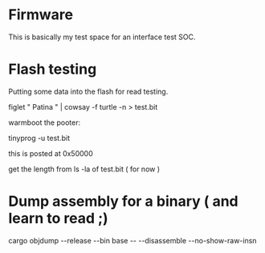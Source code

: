 # Firmware

This is basically my test space for an interface test SOC.


# Flash testing

Putting some data into the flash for read  testing. 

figlet " Patina "  | cowsay -f turtle -n > test.bit

warmboot the pooter: 

tinyprog -u test.bit 

this is posted at 0x50000 

get the length from ls -la of test.bit ( for now )


# Dump assembly for a binary ( and learn to read ;) 

cargo objdump --release --bin base -- --disassemble --no-show-raw-insn
